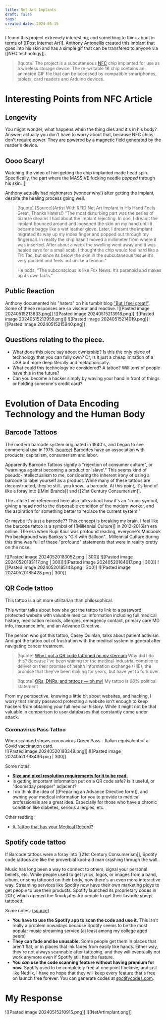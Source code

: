 ```yaml
---
title: Net Art Implants
draft: false
tags: 
created date: 2024-05-15
---
```

I found this project extremely interesting, and something to think about in terms of [[Post Internet Art]]. Anthony Antonellis created this implant that goes into his skin and has a simple gif that can be transfered to anyone via [[NFC technology]].  

> [!quote]
> The project is a subcutaneous [NFC](http://en.wikipedia.org/wiki/Near_field_communication) chip implanted for use as a wireless storage device. The re-writable 1K chip contains an animated GIF file that can be accessed by compatible smartphones, tablets, card readers and Arduino devices.
# Interesting Points from NFC Article
## Longevity
You might wonder, what happens when the thing dies and it's in his body?
Answer: actually you don't have to worry about that, because NFC chips don't require power. They are powered by a magnetic field generated by the reader's device.
## Oooo Scary!
Watching the video of him getting the chip implanted made head spin. Specifically, the part where the MASSIVE fucking needle *popped* through his skin. 🤢

Anthony actually had nightmares (wonder why!) after getting the implant, despite the healing process going well.

> [!quote] [Source](Artist With RFID Net Art Implant in His Hand Feels Great, Thanks Haters!)
> “The most disturbing part was the series of bizarre dreams I had about the implant rejecting. In one, I dreamt the implant bounced around and loosened the skin on my hand until it became baggy like a wet leather glove. Later, I dreamt the implant migrated its way up my index finger and popped out through my fingernail. In reality the chip hasn’t moved a millimeter from where it was inserted. After about a week the swelling went away and it was healed save for a small scab. I thought the chip would feel hard like a Tic Tac, but since its below the skin in the subcutaneous tissue it’s very padded and feels not unlike a tendon.”
> 
> He adds, “The subconscious is like Fox News: It’s paranoid and makes up its own facts.”

## Public Reaction
Anthony documented his "haters" on his tumblr blog ["But I feel great!"](https://butifeelgreat.tumblr.com). Some of these responses are so visceral and reactive. 
![[Pasted image 20240515213833.png]]
![[Pasted image 20240515213918.png]]
![[Pasted image 20240515213959.png]]
![[Pasted image 20240515214019.png]]
![[Pasted image 20240515215940.png]]
## Questions relating to the piece.
- What does this piece say about ownership? Is this the only piece of technology that you can fully own? Or, is it just a cheap imitation of a USB but more deep literally and metaphorically. 
- What could this technology be considered? A tattoo? Will tons of people have this in the future?
- Can you become a hacker simply by waving your hand in front of things or holding someone's credit card?
# Evolution of Data Encoding Technology and the Human Body
## Barcode Tattoos
The modern barcode system originated in 1940's, and began to see commercial use in 1975. [(source)](https://www.tattoodo.com/articles/5-reasons-why-barcode-tattoos-arent-such-a-great-idea-4815) Barcodes have an association with products, capitalism, consumerism and labor.

Apparently Barcode Tattoos signify a "rejection of consumer culture", or "warnings against becoming a product or 'slave'." This seems kind of pseudo-intellectualism to me, considering the inherent irony of using a barcode to label yourself as a product. While many of these tattoos are deconstructed, they're still.. you know.. a barcode. At this point, it's kind of like a foray into [[Mini Brands]] and [[21st Century Consumerism]]. 

The article I've referenced here also talks about how it's an "ironic symbol, giving a head nod to the disposable condition of the modern worker, and the aspiration for something better to replace the current system."

Or maybe it's just a barcode?? This concept is breaking my brain. I feel like the barcode tattoo is a symbol of [[Millennial Culture]] in 2012-2016ish era online. The era when Rupi Kaur was profound reading, everyone's Macbook Pro background was Banksy's "Girl with Balloon".. Millennial Culture during this time was full of these "profound" statements that were in reality pretty on the nose.

![[Pasted image 20240520183052.png | 300]] ![[Pasted image 20240520183117.png | 300]]![[Pasted image 20240520184617.png | 300]] ![[Pasted image 20240520185148.png | 300]] ![[Pasted image 20240520185428.png | 300]]
## QR Code tattoo
This tattoo is a bit more utilitarian than philosophical. 

This writer talks about how she got the tattoo to link to a password protected website with valuable medical information including full medical history, medication records, allergies, emergency contact, primary care MD info, insurance info, and an Advance Directive.

The person who got this tattoo, Casey Quinlan, talks about patient activism. And got the tattoo out of frustration with the medical system in general after navigating cancer treatment. 

> [!quote] [Why I got a QR code tattooed on my sternum](https://medium.com/@mightycasey/why-i-got-a-qr-code-tattooed-on-my-sternum-1830bdedf61b)
> Why did I do this? Because I’ve been waiting for the medical-industrial complex to deliver on their promise of health information exchange (HIE), the promise that they’ve been making for years, but have yet to fork over.

> [!quote] [QRs, DNRs, and tattoos — oh my!](https://medium.com/tincture/qrs-dnrs-and-tattoos-oh-my-dcaf4685db8b)
> My tattoo is 90% political statement

From my perspective, knowing a little bit about websites, and hacking, I worry that simply password protecting a website isn't enough to keep hackers from obtaining your full medical history. While it might not be that valuable in comparison to user databases that constantly come under attack. 
### Coronavirus Pass Tattoo
When scanned shows coronavirus Green Pass - Italian equivalent of a Covid vaccination card.  
![[Pasted image 20240520193349.png]] ![[Pasted image 20240520193436.png | 300]]

Some notes:
- **[Size and pixel resolution requirements for it to be read.](https://www.barcodeart.com/store/customizable/qr_tattoos/QR_Code_Tattoo_Guide.html)** 
- Is getting important information put on a QR code safe? Is it useful, or "doomsday prepper" adjacent?
- I do think the idea of [[Preparing an Advance Directive form]], and owning your medical information for you to provide to medical professionals are a great idea. Especially for those who have a chronic condition like diabetes, serious allergies, etc.

Other reading:
- [A Tattoo that has your Medical Record?](https://medhacker.com/2011/08/30/a-tattoo-that-has-your-medical-record/)
## Spotify code tattoo
If Barcode tattoos were a foray into [[21st Century Consumerism]], Spotify code tattoos are like the proverbial kool-aid man crashing through the wall.. 

Music has long been a way to connect to others, signal your personal beliefs, etc. While people used to get lyrics, logos, or images from a band, album, or song tattooed on their body, now there's an even more interactive way. Streaming services like Spotify now have their own marketing ploys to get people to use their products.
Spotify launched its proprietary codes in 2017, which opened the floodgates for people to get their favorite songs tattooed. 

Some notes: [(source)](https://abc7news.com/what-is-a-spotify-tattoo-song-code-qr/14378086/)
- **You have to use the Spotify app to scan the code and use it.** This isn't really a problem nowadays because Spotify seems to be the most popular music streaming service (at least among my college aged peers)
- **They can fade and be unusable.** Some people get them in places that aren't flat, or in places that ink fades from easily like hands. Either way, they're not always scannable after tattooing, and they will eventually not work anymore even if Spotify still has the feature. 
- **You *can* use the code scanning feature without having premium for now.** Spotify used to be completely free at one point I believe, and just like Netflix, I have no hope that they will keep every feature that's free on launch free forever. You can generate codes at [spotifycodes.com](https://spotifycodes.com). 
# My Response
![[Pasted image 20240515210915.png]]
![[NetArtImplant.png]]
